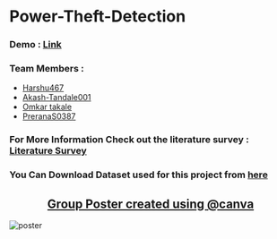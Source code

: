 # Power-Theft-Detection
### Demo : <a href="https://akash-tandale001.github.io/Power_Theft_Detection/">Link</a>
### Team Members : 
- <a href="https://github.com/Harshu467">Harshu467</a>
- <a href="https://github.com/Akash-Tandale001">Akash-Tandale001</a>
- <a href="https://github.com/omkartakale">Omkar takale</a>
- <a href="https://github.com/PreranaS0387">PreranaS0387</a>
<h3>For More Information Check out the literature survey : <a href="https://docs.google.com/document/d/1CjFZ1FMxMsm5nihxSXg3iPVPMkSGRv1Hyiw0bR5mvxE/edit#">Literature Survey</a></h3>      
<h3>You Can Download Dataset used for this project from <a href="https://drive.google.com/file/d/1V9KGFqvVy2Yx6ZY7q2vn1ZtN_9HmlJuK/view?usp=sharing">here</h3></h4>
<h2 style="text-align:center">Group Poster created using <a href="https://www.canva.com/">@canva</a></h2>

![poster ](https://user-images.githubusercontent.com/79105608/201136113-ee7861a5-188d-4a98-b154-35ab6e04352c.jpg)
